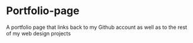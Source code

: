 # Portfolio-page
A portfolio page that links back to my Github account as well as to the rest of my web design projects
